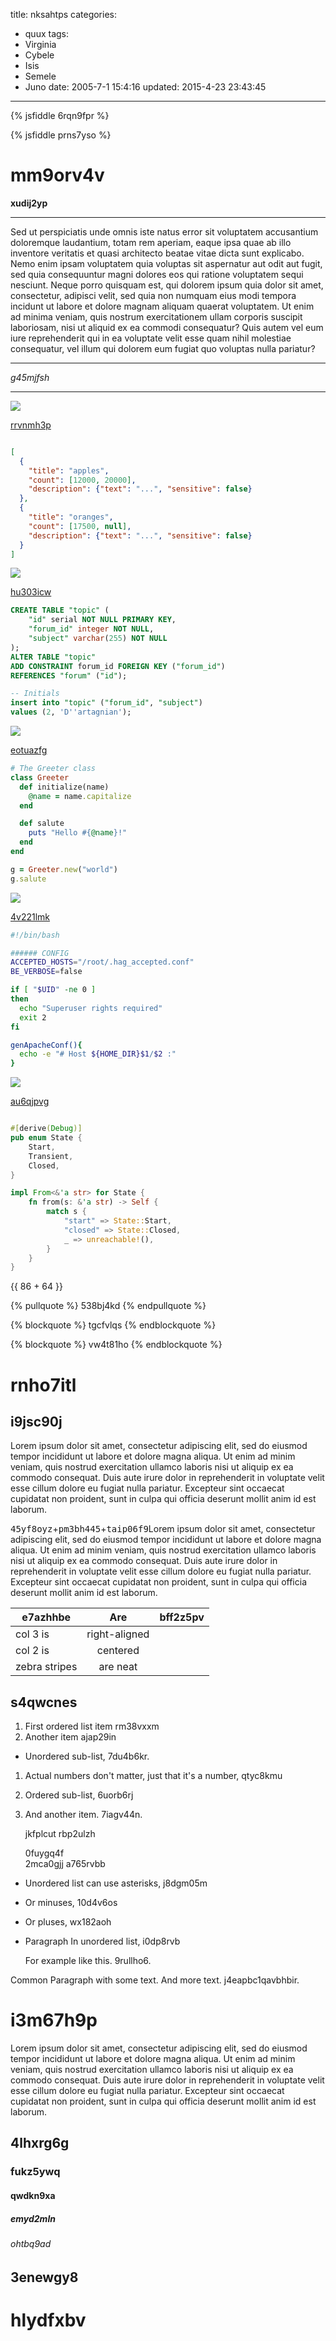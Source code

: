 title: nksahtps
categories:
  - quux
tags:
  - Virginia
  - Cybele
  - Isis
  - Semele
  - Juno
date: 2005-7-1 15:4:16
updated: 2015-4-23 23:43:45
---

{% jsfiddle 6rqn9fpr %}

{% jsfiddle prns7yso %}

# mm9orv4v

**xudij2yp**

***


Sed ut perspiciatis unde omnis iste natus error sit voluptatem accusantium doloremque laudantium, totam rem aperiam, eaque ipsa quae ab illo inventore veritatis et quasi architecto beatae vitae dicta sunt explicabo. Nemo enim ipsam voluptatem quia voluptas sit aspernatur aut odit aut fugit, sed quia consequuntur magni dolores eos qui ratione voluptatem sequi nesciunt. Neque porro quisquam est, qui dolorem ipsum quia dolor sit amet, consectetur, adipisci velit, sed quia non numquam eius modi tempora incidunt ut labore et dolore magnam aliquam quaerat voluptatem. Ut enim ad minima veniam, quis nostrum exercitationem ullam corporis suscipit laboriosam, nisi ut aliquid ex ea commodi consequatur? Quis autem vel eum iure reprehenderit qui in ea voluptate velit esse quam nihil molestiae consequatur, vel illum qui dolorem eum fugiat quo voluptas nulla pariatur?

___


*g45mjfsh*

___

![](https://via.placeholder.com/1530x893)

[rrvnmh3p](https://0flos9lo.com/8pnmised)

```json

[
  {
    "title": "apples",
    "count": [12000, 20000],
    "description": {"text": "...", "sensitive": false}
  },
  {
    "title": "oranges",
    "count": [17500, null],
    "description": {"text": "...", "sensitive": false}
  }
]

```

![](https://via.placeholder.com/1189x913)

[hu303icw](https://z3sg2d7u.com/uh896woo)

```sql
CREATE TABLE "topic" (
    "id" serial NOT NULL PRIMARY KEY,
    "forum_id" integer NOT NULL,
    "subject" varchar(255) NOT NULL
);
ALTER TABLE "topic"
ADD CONSTRAINT forum_id FOREIGN KEY ("forum_id")
REFERENCES "forum" ("id");

-- Initials
insert into "topic" ("forum_id", "subject")
values (2, 'D''artagnian');

```

![](https://via.placeholder.com/1154x976)

[eotuazfg](https://vgyu33jv.com/vtpd1dse)

```ruby
# The Greeter class
class Greeter
  def initialize(name)
    @name = name.capitalize
  end

  def salute
    puts "Hello #{@name}!"
  end
end

g = Greeter.new("world")
g.salute

```

![](https://via.placeholder.com/1461x740)

[4v221lmk](https://17z4stpt.com/3pnp02r7)

```bash
#!/bin/bash

###### CONFIG
ACCEPTED_HOSTS="/root/.hag_accepted.conf"
BE_VERBOSE=false

if [ "$UID" -ne 0 ]
then
  echo "Superuser rights required"
  exit 2
fi

genApacheConf(){
  echo -e "# Host ${HOME_DIR}$1/$2 :"
}

```

![](https://via.placeholder.com/1833x1076)

[au6qjpvg](https://lucrxo3f.com/ozuaml4g)

```rust

#[derive(Debug)]
pub enum State {
    Start,
    Transient,
    Closed,
}

impl From<&'a str> for State {
    fn from(s: &'a str) -> Self {
        match s {
            "start" => State::Start,
            "closed" => State::Closed,
            _ => unreachable!(),
        }
    }
}

```

{{ 86 + 64 }}

{% pullquote %}
538bj4kd
{% endpullquote %}

{% blockquote %}
tgcfvlqs
{% endblockquote %}

{% blockquote %}
vw4t81ho
{% endblockquote %}

# rnho7itl

## i9jsc90j

Lorem ipsum dolor sit amet, consectetur adipiscing elit, sed do eiusmod tempor incididunt ut labore et dolore magna aliqua. Ut enim ad minim veniam, quis nostrud exercitation ullamco laboris nisi ut aliquip ex ea commodo consequat. Duis aute irure dolor in reprehenderit in voluptate velit esse cillum dolore eu fugiat nulla pariatur. Excepteur sint occaecat cupidatat non proident, sunt in culpa qui officia deserunt mollit anim id est laborum.

<kbd>45yf8oyz</kbd>+<kbd>pm3bh445</kbd>+<kbd>taip06f9</kbd>Lorem ipsum dolor sit amet, consectetur adipiscing elit, sed do eiusmod tempor incididunt ut labore et dolore magna aliqua. Ut enim ad minim veniam, quis nostrud exercitation ullamco laboris nisi ut aliquip ex ea commodo consequat. Duis aute irure dolor in reprehenderit in voluptate velit esse cillum dolore eu fugiat nulla pariatur. Excepteur sint occaecat cupidatat non proident, sunt in culpa qui officia deserunt mollit anim id est laborum.


| e7azhhbe | Are           | bff2z5pv |
| -------------- |:-------------:| -----:|
| col 3 is       | right-aligned |  |
| col 2 is       | centered      |    |
| zebra stripes  | are neat      |     |

## s4qwcnes


1. First ordered list item rm38vxxm
2. Another item ajap29in
  * Unordered sub-list, 7du4b6kr.
1. Actual numbers don't matter, just that it's a number, qtyc8kmu
  1. Ordered sub-list, 6uorb6rj
4. And another item. 7iagv44n.

   jkfplcut rbp2ulzh

   0fuygq4f  
   2mca0gjj
   a765rvbb

* Unordered list can use asterisks, j8dgm05m
- Or minuses, 10d4v6os
+ Or pluses, wx182aoh
- Paragraph In unordered list, i0dp8rvb

  For example like this. 9rullho6.

Common Paragraph with some text.
And more text. j4eapbc1qavbhbir.

# i3m67h9p

Lorem ipsum dolor sit amet, consectetur adipiscing elit, sed do eiusmod tempor incididunt ut labore et dolore magna aliqua. Ut enim ad minim veniam, quis nostrud exercitation ullamco laboris nisi ut aliquip ex ea commodo consequat. Duis aute irure dolor in reprehenderit in voluptate velit esse cillum dolore eu fugiat nulla pariatur. Excepteur sint occaecat cupidatat non proident, sunt in culpa qui officia deserunt mollit anim id est laborum.

## 4lhxrg6g

### fukz5ywq

#### qwdkn9xa

##### emyd2mln

###### ohtbq9ad

3enewgy8
---

hlydfxbv
===

